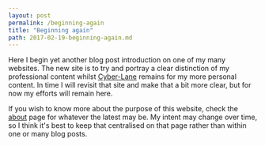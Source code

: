 ```yaml
---
layout: post
permalink: /beginning-again
title: "Beginning again"
path: 2017-02-19-beginning-again.md
---
```


Here I begin yet another blog post introduction on one of my many websites. The new site is to try and portray a clear distinction of my professional content whilst [Cyber-Lane](https://cyber-lane.com) remains for my more personal content. In time I will revisit that site and make that a bit more clear, but for now my efforts will remain here.

If you wish to know more about the purpose of this website, check the [about](https://justinel.com/about) page for whatever the latest may be. My intent may change over time, so I think it's best to keep that centralised on that page rather than within one or many blog posts.